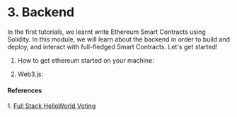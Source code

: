 <h1> 3. Backend </h1 >
In the first tutorials, we learnt write Ethereum Smart Contracts using Solidity. In this module, we will learn about the backend in
order to build and deploy, and interact with full-fledged Smart Contracts. Let's get started!

1. How to get ethereum started on your machine:

2. Web3.js:

<h4>References</h4>
1. <a href="https://medium.com/@mvmurthy/full-stack-hello-world-voting-ethereum-dapp-tutorial-part-1-40d2d0d807c2">Full Stack HelloWorld Voting</a>

